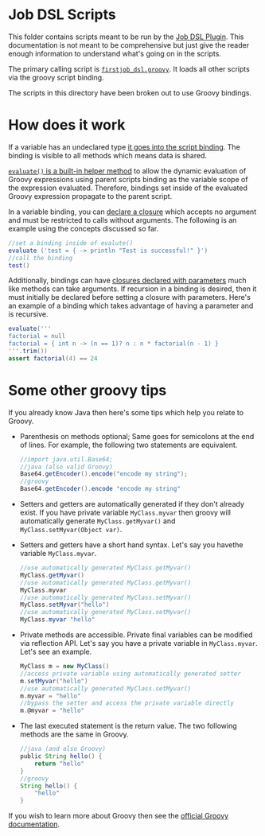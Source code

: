 # Job DSL Scripts

This folder contains scripts meant to be run by the [Job DSL Plugin][jdp].  This
documentation is not meant to be comprehensive but just give the reader enough
information to understand what's going on in the scripts.

The primary calling script is [`firstjob_dsl.groovy`](firstjob_dsl.groovy).  It
loads all other scripts via the groovy script binding.

The scripts in this directory have been broken out to use Groovy bindings.

# How does it work

If a variable has an undeclared type [it goes into the script
binding][groovy-vars]. The binding is visible to all methods which means data is
shared.

[`evaluate()` is a built-in helper method][eval] to allow the dynamic
evaluation of Groovy expressions using parent scripts binding as the variable
scope of the expression evaluated.  Therefore, bindings set inside of the
evaluated Groovy expression propagate to the parent script.

In a variable binding, you can [declare a closure][closure-impl-it] which
accepts no argument and must be restricted to calls without arguments.  The
following is an example using the concepts discussed so far.

```groovy
//set a binding inside of evalute()
evaluate ('test = { -> println "Test is successful!" }')
//call the binding
test()
```

Additionally, bindings can have [closures declared with
parameters][closure-params] much like methods can take arguments.  If recursion
in a binding is desired, then it must initially be declared before setting a
closure with parameters.  Here's an example of a binding which takes advantage
of having a parameter and is recursive.

```groovy
evaluate('''
factorial = null
factorial = { int n -> (n == 1)? n : n * factorial(n - 1) }
'''.trim())
assert factorial(4) == 24
```

# Some other groovy tips

If you already know Java then here's some tips which help you relate to Groovy.

- Parenthesis on methods optional; Same goes for semicolons at the end of lines.
  For example, the following two statements are equivalent.

  ```groovy
  //import java.util.Base64;
  //java (also valid Groovy)
  Base64.getEncoder().encode("encode my string");
  //groovy
  Base64.getEncoder().encode "encode my string"
  ```

- Setters and getters are automatically generated if they don't already exist.
  If you have private variable `MyClass.myvar` then groovy will automatically
  generate `MyClass.getMyvar()` and `MyClass.setMyvar(Object var)`.
- Setters and getters have a short hand syntax.  Let's say you havethe variable
  `MyClass.myvar`.

  ```groovy
  //use automatically generated MyClass.getMyvar()
  MyClass.getMyvar()
  //use automatically generated MyClass.getMyvar()
  MyClass.myvar
  //use automatically generated MyClass.setMyvar()
  MyClass.setMyvar("hello")
  //use automatically generated MyClass.setMyvar()
  MyClass.myvar "hello"
  ```

- Private methods are accessible. Private final variables can be modified via
  reflection API.  Let's say you have a private variable in `MyClass.myvar`.
  Let's see an example.

  ```groovy
  MyClass m = new MyClass()
  //access private variable using automatically generated setter
  m.setMyvar("hello")
  //use automatically generated MyClass.setMyvar()
  m.myvar = "hello"
  //bypass the setter and access the private variable directly
  m.@myvar = "hello"
  ```

- The last executed statement is the return value.  The two following methods
  are the same in Groovy.

  ```groovy
  //java (and also Groovy)
  public String hello() {
      return "hello"
  }
  //groovy
  String hello() {
      "hello"
  }
  ```

If you wish to learn more about Groovy then see the [official Groovy
documentation][gdocs].

[closure-impl-it]: http://groovy-lang.org/closures.html#implicit-it
[closure-params]: http://groovy-lang.org/closures.html#_normal_parameters
[eval]: http://docs.groovy-lang.org/2.4.7/html/gapi/groovy/lang/Script.html#evaluate(java.lang.String)
[gdocs]: http://groovy-lang.org/learn.html
[groovy-vars]: http://groovy-lang.org/structure.html#_variables
[jdp]: https://wiki.jenkins.io/display/JENKINS/Job+DSL+Plugin
